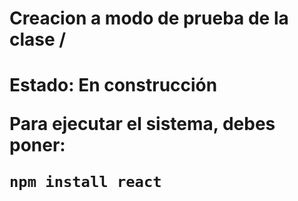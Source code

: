 <h1> Creacion a modo de prueba de la clase / <h1>
Estado: En construcción

Para ejecutar el sistema, debes poner:

```npm install react ```



